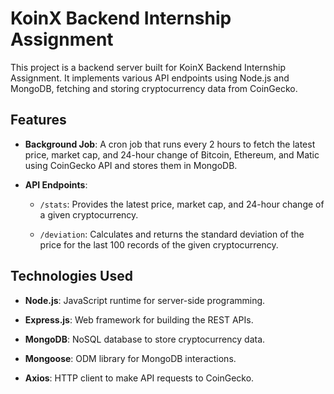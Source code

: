 
# KoinX Backend Internship Assignment

This project is a backend server built for KoinX Backend Internship Assignment. It implements various API endpoints using Node.js and MongoDB, fetching and storing cryptocurrency data from CoinGecko.

## Features

-   **Background Job**: A cron job that runs every 2 hours to fetch the latest price, market cap, and 24-hour change of Bitcoin, Ethereum, and Matic using CoinGecko API and stores them in MongoDB.

        
-   **API Endpoints**:
    
    -   `/stats`: Provides the latest price, market cap, and 24-hour change of a given cryptocurrency.

            
    -   `/deviation`: Calculates and returns the standard deviation of the price for the last 100 records of the given cryptocurrency.
        
            

## Technologies Used

-   **Node.js**: JavaScript runtime for server-side programming.
    

        
-   **Express.js**: Web framework for building the REST APIs.
    

-   **MongoDB**: NoSQL database to store cryptocurrency data.

        
-   **Mongoose**: ODM library for MongoDB interactions.
    

        
-   **Axios**: HTTP client to make API requests to CoinGecko.
    

        

    


    
   
